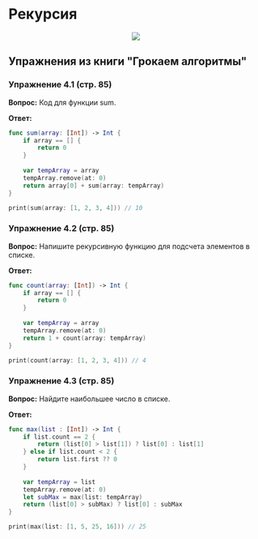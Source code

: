 # Рекурсия

<p align="center">
<img src="https://github.com/PollyVern/ContentForRepositories/blob/main/Algorithms/%20RecursionPicture.png">
</p>

## Упражнения из книги "Грокаем алгоритмы"
### Упражнение 4.1 (стр. 85)

__Вопрос:__ Код для функции sum.

__Ответ:__

```SWIFT
func sum(array: [Int]) -> Int {
    if array == [] {
        return 0
    }
    
    var tempArray = array
    tempArray.remove(at: 0)
    return array[0] + sum(array: tempArray)
}

print(sum(array: [1, 2, 3, 4])) // 10
```

### Упражнение 4.2 (стр. 85)
__Вопрос:__ Напишите рекурсивную функцию для подсчета элементов в списке.

__Ответ:__

```SWIFT
func count(array: [Int]) -> Int {
    if array == [] {
        return 0
    }
    
    var tempArray = array
    tempArray.remove(at: 0)
    return 1 + count(array: tempArray)
}

print(count(array: [1, 2, 3, 4])) // 4

```

### Упражнение 4.3 (стр. 85)
__Вопрос:__ Найдите наибольшее число в списке.

__Ответ:__

```SWIFT
func max(list : [Int]) -> Int {
    if list.count == 2 {
        return (list[0] > list[1]) ? list[0] : list[1]
    } else if list.count < 2 {
        return list.first ?? 0
    }
    
    var tempArray = list
    tempArray.remove(at: 0)
    let subMax = max(list: tempArray)
    return (list[0] > subMax) ? list[0] : subMax
}

print(max(list: [1, 5, 25, 16])) // 25
```
